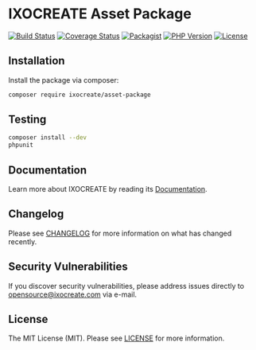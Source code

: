 # IXOCREATE Asset Package

[![Build Status](https://travis-ci.com/ixocreate/asset-package.svg?branch=master)](https://travis-ci.com/ixocreate/asset-package)
[![Coverage Status](https://coveralls.io/repos/github/ixocreate/asset-package/badge.svg?branch=develop)](https://coveralls.io/github/ixocreate/asset-package?branch=develop)
[![Packagist](https://img.shields.io/packagist/v/ixocreate/asset-package.svg)](https://packagist.org/packages/ixocreate/asset-package)
[![PHP Version](https://img.shields.io/packagist/php-v/ixocreate/asset-package.svg)](https://packagist.org/packages/ixocreate/asset-package)
[![License](https://img.shields.io/github/license/ixocreate/asset-package.svg)](LICENSE)

## Installation

Install the package via composer:

```sh
composer require ixocreate/asset-package
```

## Testing

```sh
composer install --dev
phpunit
```

## Documentation

Learn more about IXOCREATE by reading its [Documentation](https://ixocreate.github.io/).

## Changelog

Please see [CHANGELOG](CHANGELOG.md) for more information on what has changed recently.

## Security Vulnerabilities

If you discover security vulnerabilities, please address issues directly to opensource@ixocreate.com via e-mail.

## License

The MIT License (MIT). Please see [LICENSE](LICENSE) for more information.

